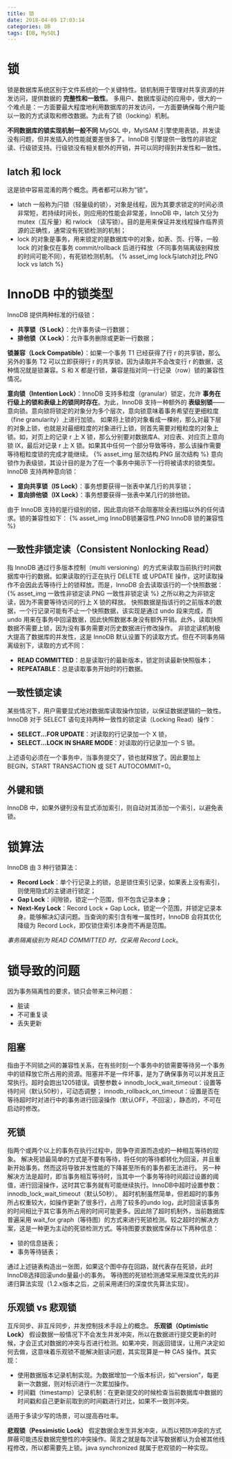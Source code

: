 ```yaml
---
title: 锁
date: 2018-04-09 17:03:14
categories: DB
tags: [DB, MySQL]
---
```

# 锁
锁是数据库系统区别于文件系统的一个关键特性。锁机制用于管理对共享资源的并发访问，提供数据的 **完整性和一致性**。
多用户、数据库驱动的应用中，很大的一个难点是：一方面要最大程度地利用数据库的并发访问，一方面要确保每个用户能以一致的方式读取和修改数据。为此有了锁（locking）机制。

**不同数据库的锁实现机制一般不同**
MySQL 中，MyISAM 引擎使用表锁，并发读没有问题，但并发插入的性能就要差很多了。InnoDB 引擎提供一致性的非锁定读、行级锁支持。行级锁没有相关额外的开销，并可以同时得到并发性和一致性。

## latch 和 lock
这是锁中容易混淆的两个概念。两者都可以称为“锁”。
* latch 一般称为闩锁（轻量级的锁），对象是线程，因为其要求锁定的时间必须非常短，若持续时间长，则应用的性能会非常差，InnoDB 中，latch 又分为 mutex（互斥量）和 rwlock （读写锁）。目的是用来保证并发线程操作临界资源的正确性，通常没有死锁检测的机制；
* lock 的对象是事务，用来锁定的是数据库中的对象，如表、页、行等，一般 lock 的对象仅在事务 commit/rollback 后进行释放（不同事务隔离级别释放的时间可能不同），有死锁检测机制。
{% asset_img lock与latch对比.PNG lock vs latch %}

# InnoDB 中的锁类型
InnoDB 提供两种标准的行级锁：
* **共享锁（S Lock）**：允许事务读一行数据；
* **排他锁（X Lock）**：允许事务删除或更新一行数据；

**锁兼容（Lock Compatible）**：如果一个事务 T1 已经获得了行 r 的共享锁，那么另外的事务 T2 可以立即获得行 r 的共享锁，因为读取并不会改变行 r 的数据，这种情况就是锁兼容。S 和 X 都是行锁，兼容是指对同一行记录（row）锁的兼容性情况。

**意向锁（Intention Lock）**：InnoDB 支持多粒度（granular）锁定，允许 **事务在行级上的锁和表级上的锁同时存在**。为此，InnoDB 支持一种额外的 **表级别锁**——意向锁。意向锁将锁定的对象分为多个层次，意向锁意味着事务希望在更细粒度（fine granularity）上进行加锁。
如果将上锁的对象看成一棵树，那么对最下层的对象上锁，也就是对最细粒度的对象进行上锁，则首先需要对粗粒度的对象上锁。如，对页上的记录 r 上 X 锁，那么分别要对数据库A、对应表、对应页上意向锁 IX，最后对记录 r 上 X 锁。如果其中任何一个部分导致等待，那么该操作需要等待粗粒度锁的完成才能继续。
{% asset_img 层次结构.PNG 层次结构 %}
意向锁作为表级锁，其设计目的是为了在一个事务中揭示下一行将被请求的锁类型。
InnoDB 支持两种意向锁：
* **意向共享锁（IS Lock）**：事务想要获得一张表中某几行的共享锁；
* **意向排他锁（IX Lock）**：事务想要获得一张表中某几行的排他锁。

由于 InnoDB 支持的是行级别的锁，因此意向锁不会阻塞除全表扫描以外的任何请求。锁的兼容性如下：
{% asset_img InnoDB锁兼容性.PNG InnoDB 锁的兼容性 %}

## 一致性非锁定读（Consistent Nonlocking Read）
指 InnoDB 通过行多版本控制（multi versioning）的方式来读取当前执行时间数据库中行的数据。如果读取的行正在执行 DELETE 或 UPDATE 操作，这时读取操作不会因此去等待行上的锁释放。而是，InnoDB 会去读取该行的一个快照数据：
{% asset_img 一致性非锁定读.PNG 一致性非锁定读 %}
之所以称之为非锁定读，因为不需要等待访问的行上 X 锁的释放。
快照数据是指该行的之前版本的数据，一个行记录可能有不止一个快照数据，该实现是通过 undo 段来完成，而 undo 用来在事务中回滚数据，因此快照数据本身没有额外开销。此外，读取快照数据不需要上锁，因为没有事务需要对历史数据进行修改操作。
非锁定读机制极大提高了数据库的并发性，这是 InnoDB 默认设置下的读取方式。但在不同事务隔离级别下，读取的方式不同：
* **READ COMMITTED**：总是读取行的最新版本，锁定则读最新快照版本；
* **REPEATABLE**：总是读取事务开始时的行数据。

## 一致性锁定读
某些情况下，用户需要显式地对数据库读取操作加锁，以保证数据逻辑的一致性。InnoDB 对于 SELECT 语句支持两种一致性的锁定读（Locking Read）操作：
* **SELECT...FOR UPDATE**：对读取的行记录加一个 X 锁，
* **SELECT...LOCK IN SHARE MODE**：对读取的行记录加一个 S 锁。

上述语句必须在一个事务中，当事务提交了，锁也就释放了。因此要加上  BEGIN，START TRANSACTION 或 SET AUTOCOMMIT=0。

## 外键和锁
InnoDB 中，如果外键列没有显式添加索引，则自动对其添加一个索引，以避免表锁。

# 锁算法
InnoDB 由 3 种行锁算法：
* **Record Lock**：单个行记录上的锁，总是锁住索引记录，如果表上没有索引，则使用隐式的主键进行锁定；
* **Gap Lock**：间隙锁，锁定一个范围，但不包含记录本身；
* **Next-Key Lock**：Record Lock + Gap Lock，锁定一个范围，并锁定记录本身。能够解决幻读问题。当查询的索引含有唯一属性时，InnoDB 会将其优化降级为 Record Lock，即仅锁住索引本身而不再是范围。

_事务隔离级别为 READ COMMITTED 时，仅采用 Record Lock_。

# 锁导致的问题
因为事务隔离性的要求，锁只会带来三种问题：
* 脏读
* 不可重复读
* 丢失更新

## 阻塞
指由于不同锁之间的兼容性关系，在有些时刻一个事务中的锁需要等待另一个事务中的锁释放它所占用的资源。阻塞并不是一件坏事，是为了确保事务可以并发且正常执行。超时会跑出1205错误。调整参数↓
innodb_lock_wait_timeout：设置等待时间（默认50秒），可动态调整；
innodb_rollback_on_timeout：设置是否在等待超时时对进行中的事务进行回滚操作（默认OFF，不回滚），静态的，不可在启动时修改。

## 死锁
指两个或两个以上的事务在执行过程中，因争夺资源而造成的一种相互等待的现象。
解决死锁最简单的方式是不要有等待，将任何的等待都转化为回滚，并且重新开始事务。然而这将导致并发性能的下降甚至所有的事务都无法进行。
另一种解决方法是超时，即当事务相互等待时，当其中一个事务等待时间超过设置的阈值，进行回滚操作，这时其它事务就有可能继续执行。InnoDB中超时设置参数：innodb_lock_wait_timeout（默认50秒）。
超时机制虽然简单，但若超时的事务所占权重较大，如操作更新了很多行，占用了较多的undo log，此时回滚该事务的时间相比于其它事务所占用的时间可能更多。因此除了超时机制外，当前数据库普遍采用 wait_for graph（等待图）的方式来进行死锁检测。较之超时的解决方案，这是一种更为主动的死锁检测方式。等待图要求数据库保存以下两种信息：
* 锁的信息链表；
* 事务等待链表；

通过上述链表构造出一张图，如果这个图中存在回路，就代表存在死锁，此时InnoDB选择回滚undo量最小的事务。
等待图的死锁检测通常采用深度优先的非递归算法实现（1.2.x版本之后，之前采用递归的深度优先算法实现）。

## 乐观锁 vs 悲观锁
互斥同步、非互斥同步，并发控制技术手段上的概念。
**乐观锁（Optimistic Lock）**
假设数据一般情况下不会发生并发冲突，所以在数据进行提交更新的时候，才会正式对数据的冲突与否进行检测。如果冲突，则返回错误，让用户决定如何去做，这意味着乐观锁不能解决脏读问题，其实现算是一种 CAS 操作。其实现：
* 使用数据版本记录机制实现。为数据增加一个版本标识，如“version”，每更新一次数据，则对标识进行一次累加操作。
* 时间戳（timestamp）记录机制：在更新提交的时候检查当前数据库中数据的时间戳和自己更新前取到的时间戳进行对比，如果不一致则冲突。

适用于多读少写的场景，可以提高吞吐率。

**悲观锁（Pessimistic Lock）**
假定数据会发生并发冲突，从而以预防冲突的方式屏蔽可能违反数据完整性的冲突操作。简言之就是每次读写数据都认为会被其他线程修改，所以都需要先上锁。java synchronized 就属于悲观锁的一种实现。
